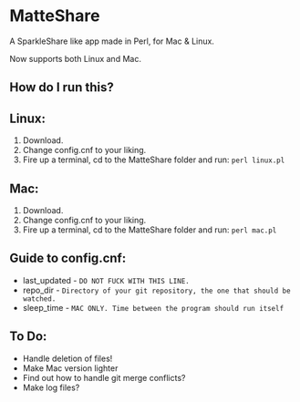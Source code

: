 MatteShare
==========

A SparkleShare like app made in Perl, for Mac & Linux.

Now supports both Linux and Mac.

How do I run this?
------------------
## Linux:

1. Download.
2. Change config.cnf to your liking.
3. Fire up a terminal, cd to the MatteShare folder and run:
`perl linux.pl`


## Mac:

1. Download.
2. Change config.cnf to your liking.
3. Fire up a terminal, cd to the MatteShare folder and run:
`perl mac.pl`


Guide to config.cnf:
--------------------
* last_updated - `DO NOT FUCK WITH THIS LINE.`
* repo_dir - `Directory of your git repository, the one that should be watched.`
* sleep_time - `MAC ONLY. Time between the program should run itself`


To Do:
------

* Handle deletion of files!
* Make Mac version lighter
* Find out how to handle git merge conflicts?
* Make log files?
